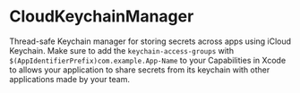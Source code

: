 #  CloudKeychainManager

Thread-safe Keychain manager for storing secrets across apps using iCloud Keychain. Make sure to add the `keychain-access-groups` with `$(AppIdentifierPrefix)com.example.App-Name` to your Capabilities in Xcode to allows your application to share secrets from its keychain with other applications made by your team.
